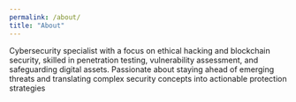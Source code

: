 ```yaml
---
permalink: /about/
title: "About"
---
```


Cybersecurity specialist with a focus on ethical hacking and blockchain security, skilled in penetration testing, vulnerability assessment, and safeguarding digital assets. Passionate about staying ahead of emerging threats and translating complex security concepts into actionable protection strategies
